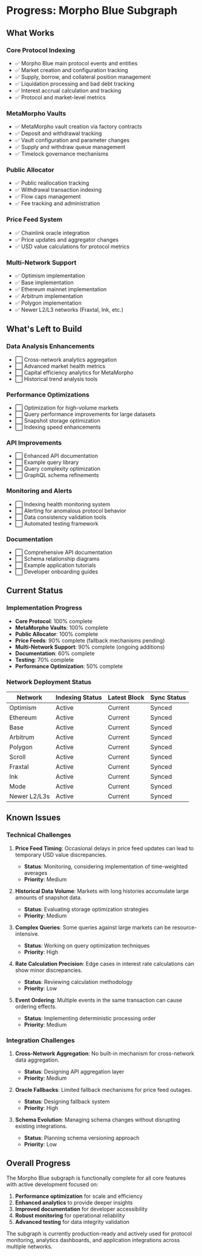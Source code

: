 # Progress: Morpho Blue Subgraph

## What Works

### Core Protocol Indexing
- ✅ Morpho Blue main protocol events and entities
- ✅ Market creation and configuration tracking
- ✅ Supply, borrow, and collateral position management
- ✅ Liquidation processing and bad debt tracking
- ✅ Interest accrual calculation and tracking
- ✅ Protocol and market-level metrics

### MetaMorpho Vaults
- ✅ MetaMorpho vault creation via factory contracts
- ✅ Deposit and withdrawal tracking
- ✅ Vault configuration and parameter changes
- ✅ Supply and withdraw queue management
- ✅ Timelock governance mechanisms

### Public Allocator
- ✅ Public reallocation tracking
- ✅ Withdrawal transaction indexing
- ✅ Flow caps management
- ✅ Fee tracking and administration

### Price Feed System
- ✅ Chainlink oracle integration
- ✅ Price updates and aggregator changes
- ✅ USD value calculations for protocol metrics

### Multi-Network Support
- ✅ Optimism implementation
- ✅ Base implementation
- ✅ Ethereum mainnet implementation
- ✅ Arbitrum implementation
- ✅ Polygon implementation
- ✅ Newer L2/L3 networks (Fraxtal, Ink, etc.)

## What's Left to Build

### Data Analysis Enhancements
- ⬜ Cross-network analytics aggregation
- ⬜ Advanced market health metrics
- ⬜ Capital efficiency analytics for MetaMorpho
- ⬜ Historical trend analysis tools

### Performance Optimizations
- ⬜ Optimization for high-volume markets
- ⬜ Query performance improvements for large datasets
- ⬜ Snapshot storage optimization
- ⬜ Indexing speed enhancements

### API Improvements
- ⬜ Enhanced API documentation
- ⬜ Example query library
- ⬜ Query complexity optimization
- ⬜ GraphQL schema refinements

### Monitoring and Alerts
- ⬜ Indexing health monitoring system
- ⬜ Alerting for anomalous protocol behavior
- ⬜ Data consistency validation tools
- ⬜ Automated testing framework

### Documentation
- ⬜ Comprehensive API documentation
- ⬜ Schema relationship diagrams
- ⬜ Example application tutorials
- ⬜ Developer onboarding guides

## Current Status

### Implementation Progress
- **Core Protocol**: 100% complete
- **MetaMorpho Vaults**: 100% complete
- **Public Allocator**: 100% complete
- **Price Feeds**: 90% complete (fallback mechanisms pending)
- **Multi-Network Support**: 90% complete (ongoing additions)
- **Documentation**: 60% complete
- **Testing**: 70% complete
- **Performance Optimization**: 50% complete

### Network Deployment Status

| Network | Indexing Status | Latest Block | Sync Status |
|---------|-----------------|--------------|-------------|
| Optimism | Active | Current | Synced |
| Ethereum | Active | Current | Synced |
| Base | Active | Current | Synced |
| Arbitrum | Active | Current | Synced |
| Polygon | Active | Current | Synced |
| Scroll | Active | Current | Synced |
| Fraxtal | Active | Current | Synced |
| Ink | Active | Current | Synced |
| Mode | Active | Current | Synced |
| Newer L2/L3s | Active | Current | Synced |

## Known Issues

### Technical Challenges
1. **Price Feed Timing**: Occasional delays in price feed updates can lead to temporary USD value discrepancies.
   - **Status**: Monitoring, considering implementation of time-weighted averages
   - **Priority**: Medium

2. **Historical Data Volume**: Markets with long histories accumulate large amounts of snapshot data.
   - **Status**: Evaluating storage optimization strategies
   - **Priority**: Medium

3. **Complex Queries**: Some queries against large markets can be resource-intensive.
   - **Status**: Working on query optimization techniques
   - **Priority**: High

4. **Rate Calculation Precision**: Edge cases in interest rate calculations can show minor discrepancies.
   - **Status**: Reviewing calculation methodology
   - **Priority**: Low

5. **Event Ordering**: Multiple events in the same transaction can cause ordering effects.
   - **Status**: Implementing deterministic processing order
   - **Priority**: Medium

### Integration Challenges
1. **Cross-Network Aggregation**: No built-in mechanism for cross-network data aggregation.
   - **Status**: Designing API aggregation layer
   - **Priority**: Medium

2. **Oracle Fallbacks**: Limited fallback mechanisms for price feed outages.
   - **Status**: Designing fallback system
   - **Priority**: High

3. **Schema Evolution**: Managing schema changes without disrupting existing integrations.
   - **Status**: Planning schema versioning approach
   - **Priority**: Low

## Overall Progress

The Morpho Blue subgraph is functionally complete for all core features with active development focused on:

1. **Performance optimization** for scale and efficiency
2. **Enhanced analytics** to provide deeper insights
3. **Improved documentation** for developer accessibility
4. **Robust monitoring** for operational reliability
5. **Advanced testing** for data integrity validation

The subgraph is currently production-ready and actively used for protocol monitoring, analytics dashboards, and application integrations across multiple networks.
